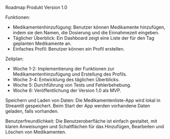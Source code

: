 
Roadmap Produkt 
Version 1.0

Funktionen:
- Medikamentenhinzufügung: Benutzer können Medikamente hinzufügen, indem sie den Namen, die Dosierung und die Einnahmezeit eingeben.
- Täglicher Überblick: Ein Dashboard zeigt eine Liste der für den Tag geplanten Medikamente an.
- Einfaches Profil: Benutzer können ein Profil erstellen.

Zeitplan:
- Woche 1-2: Implementierung der Funktionen zur Medikamentenhinzufügung und Erstellung des Profils.
- Woche 3-4: Entwicklung des täglichen Überblicks.
- Woche 5: Durchführung von Tests und Fehlerbehebung.
- Woche 6: Veröffentlichung der Version 1.0 als MVP.

Speichern und Laden von Daten:
Die Medikamentenliste-App wird lokal in Streamlit gespeichert. Beim Start der App werden vorhandene Daten geladen, falls vorhanden.

Benutzerfreundlichkeit:
Die Benutzeroberfläche ist einfach gestaltet, mit klaren Anweisungen und Schaltflächen für das Hinzufügen, Bearbeiten und Löschen von Medikamenten.


